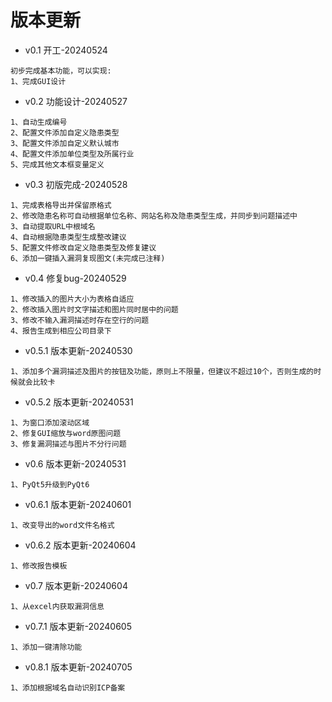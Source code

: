 # 版本更新

- v0.1 开工-20240524

```
初步完成基本功能，可以实现:
1、完成GUI设计
```

- v0.2 功能设计-20240527

```
1、自动生成编号
2、配置文件添加自定义隐患类型
3、配置文件添加自定义默认城市
4、配置文件添加单位类型及所属行业
5、完成其他文本框变量定义
```

- v0.3 初版完成-20240528

```
1、完成表格导出并保留原格式
2、修改隐患名称可自动根据单位名称、网站名称及隐患类型生成，并同步到问题描述中
3、自动提取URL中根域名
4、自动根据隐患类型生成整改建议
5、配置文件修改自定义隐患类型及修复建议
6、添加一键插入漏洞复现图文(未完成已注释)
```

- v0.4 修复bug-20240529

```
1、修改插入的图片大小为表格自适应
2、修改插入图片时文字描述和图片同时居中的问题
3、修改不输入漏洞描述时存在空行的问题
4、报告生成到相应公司目录下
```

- v0.5.1 版本更新-20240530

```
1、添加多个漏洞描述及图片的按钮及功能，原则上不限量，但建议不超过10个，否则生成的时候就会比较卡
```

- v0.5.2 版本更新-20240531

```
1、为窗口添加滚动区域
2、修复GUI缩放与word原图问题
3、修复漏洞描述与图片不分行问题
```

- v0.6 版本更新-20240531

```
1、PyQt5升级到PyQt6
```

- v0.6.1 版本更新-20240601

```
1、改变导出的word文件名格式
```

- v0.6.2  版本更新-20240604

```
1、修改报告模板
```

- v0.7 版本更新-20240604

```
1、从excel内获取漏洞信息
```

- v0.7.1 版本更新-20240605

```
1、添加一键清除功能
```

- v0.8.1 版本更新-20240705

```
1、添加根据域名自动识别ICP备案
```

